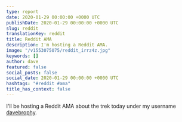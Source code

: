 ```yaml
---
type: report
date: 2020-01-29 00:00:00 +0000 UTC
publishDate: 2020-01-29 00:00:00 +0000 UTC
slug: reddit
translationKey: reddit
title: Reddit AMA
description: I'm hosting a Reddit AMA.
image: "/v1553075075/reddit_irrz4z.jpg"
keywords: []
author: dave
featured: false
social_posts: false
social_date: 2020-01-29 00:00:00 +0000 UTC
hashtags: "#reddit #ama"
title_has_context: false
---
```


I'll be hosting a Reddit AMA about the trek today under my username <a href="https://www.reddit.com/user/davebrophy" target="_blank">davebrophy</a>.